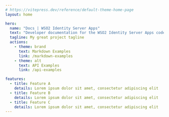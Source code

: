 ```yaml
---
# https://vitepress.dev/reference/default-theme-home-page
layout: home

hero:
  name: "Docs | WSO2 Identity Server Apps"
  text: "Developer documentation for the WSO2 Identity Server Apps codebase"
  tagline: My great project tagline
  actions:
    - theme: brand
      text: Markdown Examples
      link: /markdown-examples
    - theme: alt
      text: API Examples
      link: /api-examples

features:
  - title: Feature A
    details: Lorem ipsum dolor sit amet, consectetur adipiscing elit
  - title: Feature B
    details: Lorem ipsum dolor sit amet, consectetur adipiscing elit
  - title: Feature C
    details: Lorem ipsum dolor sit amet, consectetur adipiscing elit
---
```


